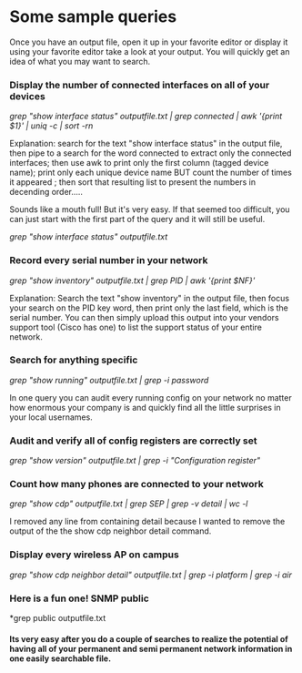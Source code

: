 # Some sample queries
Once you have an output file, open it up in your favorite editor or display it using your favorite editor take a look at your output. You will quickly get
an idea of what you may want to search.

### Display the number of connected interfaces on all of your devices

*grep "show interface status" outputfile.txt | grep connected | awk '{print $1}' | uniq -c | sort -rn*

Explanation: search for the text "show interface status" in the output file, then pipe to a search for the word connected to extract only the connected
interfaces; then use awk to print only the first column (tagged device name); print only each unique device name BUT count the number of times it appeared ; 
then sort that resulting list to present the numbers in decending order.....

Sounds like a mouth full! But it's very easy. If that seemed too difficult, you can just start with the first part of the query and it will still be useful.

*grep "show interface status" outputfile.txt*

### Record every serial number in your network 

*grep "show inventory" outputfile.txt | grep PID | awk '{print $NF}'*

Explanation: Search the text "show inventory" in the output file, then focus your search on the PID key word, then print only the last field, which 
is the serial number. You can then simply upload this output into your vendors support tool (Cisco has one) to list the support status of your entire network.

### Search for anything specific

*grep "show running" outputfile.txt | grep -i password* 

In one query you can audit every running config on your network no matter how enormous your company is and quickly find all the little surprises in 
your local usernames. 

### Audit and verify all of config registers are correctly set

*grep "show version" outputfile.txt | grep -i "Configuration register"*

###  Count how many phones are connected to your network

*grep "show cdp" outputfile.txt | grep SEP | grep -v detail | wc -l*

I removed any line from containing detail because I wanted to remove the output of the the show cdp neighbor detail command.

### Display every wireless AP on campus

*grep "show cdp neighbor detail" outputfile.txt | grep -i platform | grep -i air*

### Here is a fun one! SNMP public

*grep public outputfile.txt

#### Its very easy after you do a couple of searches to realize the potential of having all of your permanent and semi permanent network information in one easily searchable file.

